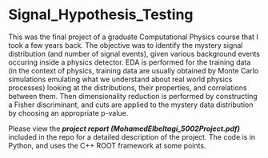 # Signal_Hypothesis_Testing
This was the final project of a graduate Computational Physics course that I took a few years back. The objective was to identify the mystery signal distribution (and number of signal events), given various background events occuring inside a physics detector. EDA is performed for the training data (in the context of physics, training data are usually obtained by Monte Carlo simulations emulating what we understand about real world physics processes) looking at the distributions, their properties, and correlations between them. Then dimensionality reduction is performed by constructing a Fisher discriminant, and cuts are applied to the mystery data distribution by choosing an appropriate p-value.

Please view the **_project report (MohamedElbeltagi_5002Project.pdf)_** included in the repo for a detailed description of the project. The code is in Python, and uses the C++ ROOT framework at some points.
